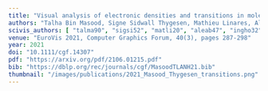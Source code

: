 ```yaml
---
title: "Visual analysis of electronic densities and transitions in molecules"
authors: "Talha Bin Masood, Signe Sidwall Thygesen, Mathieu Linares, Alexei I. Abrikosov, Vijay Natarajan, Ingrid Hotz"
scivis_authors: [ "talma90", "sigsi52", "matli20", "aleab47", "ingho32", "indoSwed" ]
venue: "EuroVis 2021, Computer Graphics Forum, 40(3), pages 287-298"
year: 2021
doi: "10.1111/cgf.14307"
pdf: "https://arxiv.org/pdf/2106.01215.pdf"
bib: "https://dblp.org/rec/journals/cgf/MasoodTLANH21.bib"
thumbnail: "/images/publications/2021_Masood_Thygesen_transitions.png"
---
```


